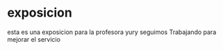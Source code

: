 # exposicion
esta es una exposicion para la profesora yury 
seguimos Trabajando para mejorar el servicio 
